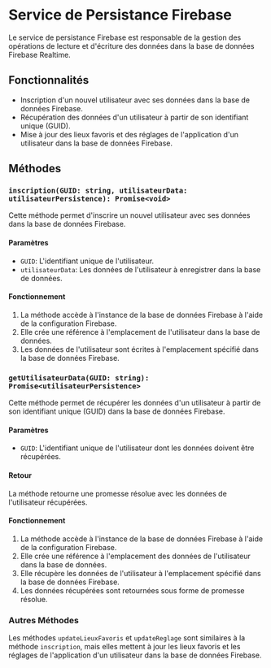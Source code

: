 # Service de Persistance Firebase

Le service de persistance Firebase est responsable de la gestion des opérations de lecture et d'écriture des données dans la base de données Firebase Realtime.

## Fonctionnalités

- Inscription d'un nouvel utilisateur avec ses données dans la base de données Firebase.
- Récupération des données d'un utilisateur à partir de son identifiant unique (GUID).
- Mise à jour des lieux favoris et des réglages de l'application d'un utilisateur dans la base de données Firebase.

## Méthodes

### `inscription(GUID: string, utilisateurData: utilisateurPersistence): Promise<void>`

Cette méthode permet d'inscrire un nouvel utilisateur avec ses données dans la base de données Firebase.

#### Paramètres

- `GUID`: L'identifiant unique de l'utilisateur.
- `utilisateurData`: Les données de l'utilisateur à enregistrer dans la base de données.

#### Fonctionnement

1. La méthode accède à l'instance de la base de données Firebase à l'aide de la configuration Firebase.
2. Elle crée une référence à l'emplacement de l'utilisateur dans la base de données.
3. Les données de l'utilisateur sont écrites à l'emplacement spécifié dans la base de données Firebase.

### `getUtilisateurData(GUID: string): Promise<utilisateurPersistence>`

Cette méthode permet de récupérer les données d'un utilisateur à partir de son identifiant unique (GUID) dans la base de données Firebase.

#### Paramètres

- `GUID`: L'identifiant unique de l'utilisateur dont les données doivent être récupérées.

#### Retour

La méthode retourne une promesse résolue avec les données de l'utilisateur récupérées.

#### Fonctionnement

1. La méthode accède à l'instance de la base de données Firebase à l'aide de la configuration Firebase.
2. Elle crée une référence à l'emplacement des données de l'utilisateur dans la base de données.
3. Elle récupère les données de l'utilisateur à l'emplacement spécifié dans la base de données Firebase.
4. Les données récupérées sont retournées sous forme de promesse résolue.

### Autres Méthodes

Les méthodes `updateLieuxFavoris` et `updateReglage` sont similaires à la méthode `inscription`, mais elles mettent à jour les lieux favoris et les réglages de l'application d'un utilisateur dans la base de données Firebase.
